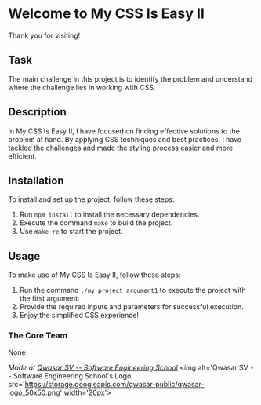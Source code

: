 # Welcome to My CSS Is Easy II
Thank you for visiting!

## Task
The main challenge in this project is to identify the problem and understand where the challenge lies in working with CSS.

## Description
In My CSS Is Easy II, I have focused on finding effective solutions to the problem at hand. By applying CSS techniques and best practices, I have tackled the challenges and made the styling process easier and more efficient.

## Installation
To install and set up the project, follow these steps:
1. Run `npm install` to install the necessary dependencies.
2. Execute the command `make` to build the project.
3. Use `make re` to start the project.

## Usage
To make use of My CSS Is Easy II, follow these steps:
1. Run the command `./my_project argument1` to execute the project with the first argument.
2. Provide the required inputs and parameters for successful execution.
3. Enjoy the simplified CSS experience!

### The Core Team
None

<span><i>Made at <a href='https://qwasar.io'>Qwasar SV -- Software Engineering School</a></i></span>
<span><img alt='Qwasar SV -- Software Engineering School's Logo' src='https://storage.googleapis.com/qwasar-public/qwasar-logo_50x50.png' width='20px'></span>

